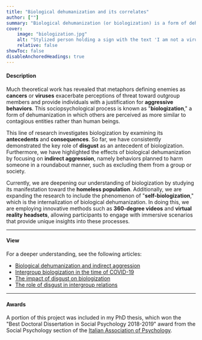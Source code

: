 ```yaml
---
title: "Biological dehumanization and its correlates" 
author: [""]
summary: "Biological dehumanization (or biologization) is a form of dehumanization in which others are perceived as viruses and contagious entities rather than human beings. The present line of research explores this phenomenon by investigating its antecedents and consequences through correlational and experimental studies."
cover:
    image: "biologization.jpg"
    alt: "Stylized person holding a sign with the text 'I am not a virus'"
    relative: false
showToc: false
disableAnchoredHeadings: true
---
```


#### Description

Much theoretical work has revealed that metaphors defining enemies as **cancers** or **viruses** exacerbate perceptions of threat toward outgroup members and provide individuals with a justification for **aggressive behaviors**. This sociopsychological process is known as "**biologization**," a form of dehumanization in which others are perceived as more similar to contagious entities rather than human beings.

This line of research investigates biologization by examining its **antecedents** and **consequences**. So far, we have consistently demonstrated the key role of **disgust** as an antecedent of biologization. Furthermore, we have highlighted the effects of biological dehumanization by focusing on **indirect aggression**, namely behaviors planned to harm someone in a roundabout manner, such as excluding them from a group or society.

Currently, we are deepening our understanding of biologization by studying its manifestation toward the **homeless population**. Additionally, we are expanding the research to include the phenomenon of "**self-biologization**," which is the internalization of biological dehumanization. In doing this, we are employing innovative methods such as **360-degree videos** and **virtual reality headsets**, allowing participants to engage with immersive scenarios that provide unique insights into these processes.

------------------------------------------------------------------------

#### View

For a deeper understanding, see the following articles:

-   [Biological dehumanization and indirect aggression](/publications/dehumanization-and-aggression/)
-   [Intergroup biologization in the time of COVID-19](/publications/covid-and-prejudice/)
-   [The impact of disgust on biologization](/publications/disgust-and-biologization/)
-   [The role of disgust in intergroup relations](/publications/the-body-and-soul-emotion/)

------------------------------------------------------------------------

#### Awards

A portion of this project was included in my PhD thesis, which won the "Best Doctoral Dissertation in Social Psychology 2018-2019" award from the Social Psychology section of the [Italian Association of Psychology](https://aipass.org/).
